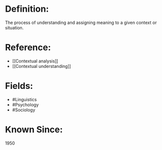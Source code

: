 

# Definition:
The process of understanding and assigning meaning to a given context or situation.

# Reference:
- [[Contextual analysis]]
- [[Contextual understanding]]

# Fields: 
- #Linguistics
- #Psychology
- #Sociology

# Known Since:
1950

